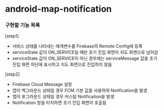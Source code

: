 # android-map-notification

### 구현할 기능 목록
[step1]
- 서비스 상태를 나타내는 매개변수를 Firebase의 Remote Config에 등록
- serviceState 값이 ON_SERVICE일 때만 초기 진입 화면이 지도 화면으로 넘어감
- serviceState 값이 ON_SERVICE이 아닌 경우에는 serviceMessage 값을 초기 진입 화면 하단에 표시하고 지도 화면으로 진입하지 않음

[step2]
- Firebase Cloud Message 설정
- 앱이 백그라운드 상태일 경우 FCM 기본 값을 사용하여 Notification을 발생
- 앱이 포그라운드 상태일 경우 커스텀 Notification을 발생
- Notification 창을 터치하면 초기 진입 화면이 호출됨